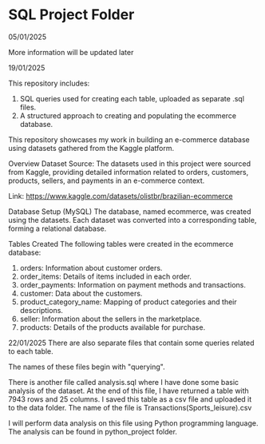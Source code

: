 # SQL Project Folder

05/01/2025

More information will be updated later

19/01/2025

This repository includes:
1. SQL queries used for creating each table, uploaded as separate .sql files.
2. A structured approach to creating and populating the ecommerce database.
   

This repository showcases my work in building an e-commerce database using datasets gathered from the Kaggle platform. 


Overview
Dataset Source: The datasets used in this project were sourced from Kaggle, providing detailed information related to orders, customers, products, sellers, and payments in an e-commerce context.

Link: https://www.kaggle.com/datasets/olistbr/brazilian-ecommerce

Database Setup (MySQL)
The database, named ecommerce, was created using the datasets. Each dataset was converted into a corresponding table, forming a relational database.

Tables Created
The following tables were created in the ecommerce database:
1. orders: Information about customer orders.
2. order_items: Details of items included in each order.
3. order_payments: Information on payment methods and transactions.
4. customer: Data about the customers.
5. product_category_name: Mapping of product categories and their descriptions.
6. seller: Information about the sellers in the marketplace.
7. products: Details of the products available for purchase.


22/01/2025
There are also separate files that contain some queries related to each table. 

The names of these files begin with "querying". 

There is another file called analysis.sql where I have done some basic analysis of the dataset. At the end of this file, I have returned a table with 7943 rows and 25 columns. I saved this table as a csv file and uploaded it to the data folder. The name of the file is Transactions(Sports_leisure).csv

I will perform data analysis on this file using Python programming language. The analysis can be found in python_project folder. 
